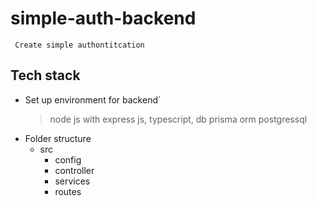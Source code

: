 # simple-auth-backend
` Create simple authontitcation`
## Tech stack
- Set up environment for backend`
  > node js with express js, typescript, db prisma orm postgressql
- Folder structure
  * src
    * config
    * controller
    * services
    * routes
   
  
